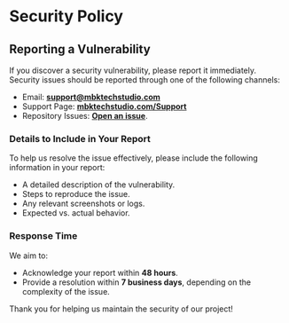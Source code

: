 # Security Policy

## Reporting a Vulnerability

If you discover a security vulnerability, please report it immediately. Security issues should be reported through one of the following channels:

- Email: **[support@mbktechstudio.com](mailto:support@mbktechstudio.com)**
- Support Page: **[mbktechstudio.com/Support](https://mbktechstudio.com/Support)**
- Repository Issues: **[Open an issue](https://github.com/MIbnEKhalid/MIbnEKhalid.github.io/issues)**.

### Details to Include in Your Report

To help us resolve the issue effectively, please include the following information in your report:
- A detailed description of the vulnerability.
- Steps to reproduce the issue.
- Any relevant screenshots or logs.
- Expected vs. actual behavior.

### Response Time

We aim to:
- Acknowledge your report within **48 hours**.
- Provide a resolution within **7 business days**, depending on the complexity of the issue.

Thank you for helping us maintain the security of our project!
